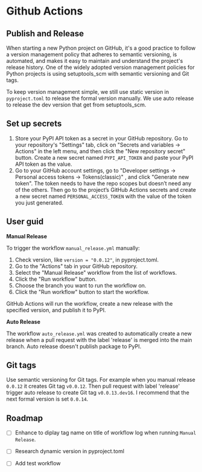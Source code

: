 # Github Actions

## Publish and Release

When starting a new Python project on GitHub, it's a good practice to follow a version management policy that adheres to semantic versioning, is automated, and makes it easy to maintain and understand the project's release history. One of the widely adopted version management policies for Python projects is using setuptools_scm with semantic versioning and Git tags.

To keep version management simple, we still use static version in `pyproject.toml` to release the formal version manually. We use auto release to release the dev version that get from setuptools_scm.

## Set up secrets

1. Store your PyPI API token as a secret in your GitHub repository. Go to your repository's "Settings" tab, click on "Secrets and variables → Actions" in the left menu, and then click the "New repository secret" button. Create a new secret named `PYPI_API_TOKEN` and paste your PyPI API token as the value.
2. Go to your GitHub account settings, go to "Developer settings → Personal access tokens → Tokens(classic)" , and click "Generate new token". The token needs to have the repo scopes but doesn’t need any of the others. Then go to the project’s GitHub Actions secrets and create a new secret named `PERSONAL_ACCESS_TOKEN` with the value of the token you just generated.

## User guid

**Manual Release**

To trigger the workflow `manual_release.yml` manually:

1. Check version, like `version = "0.0.12"`, in pyproject.toml.
2. Go to the "Actions" tab in your GitHub repository.
3. Select the "Manual Release" workflow from the list of workflows.
4. Click the "Run workflow" button.
5. Choose the branch you want to run the workflow on.
6. Click the "Run workflow" button to start the workflow.

GitHub Actions will run the workflow, create a new release with the specified version, and publish it to PyPI.

**Auto Release**

The workflow `auto_release.yml` was created to automatically create a new release when a pull request with the label 'release' is merged into the main branch. Auto release doesn't publish package to PyPI.

## Git tags

Use semantic versioning for Git tags. For example when you manual release `0.0.12` it creates Git tag `v0.0.12`. Then pull request with label 'release' trigger auto release to create Git tag `v0.0.13.dev16`. I recommend that the next formal version is set `0.0.14`. 

## Roadmap

- [ ] Enhance to diplay tag name on title of workflow log when running `Manual Release`.
- [ ] Research dynamic version in pyproject.toml 
- [ ] Add test workflow

